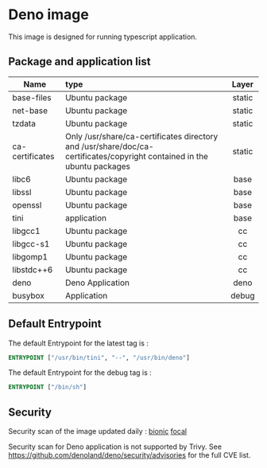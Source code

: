 # Deno image

This image is designed for running typescript application.

## Package and application list

| Name            | type                                                         | Layer  |
| --------------- | :----------------------------------------------------------- | :----: |
| base-files      | Ubuntu package                                               | static |
| net-base        | Ubuntu package                                               | static |
| tzdata          | Ubuntu package                                               | static |
| ca-certificates | Only /usr/share/ca-certificates directory and /usr/share/doc/ca-certificates/copyright contained in the ubuntu packages | static |
| libc6           | Ubuntu package                                               |  base  |
| libssl          | Ubuntu package                                               |  base  |
| openssl         | Ubuntu package                                               |  base  |
| tini            | application                                                  |  base  |
| libgcc1         | Ubuntu package                                               |   cc   |
| libgcc-s1       | Ubuntu package                                               |   cc   |
| libgomp1        | Ubuntu package                                               |   cc   |
| libstdc++6      | Ubuntu package                                               |   cc   |
| deno            | Deno Application                                             |  deno  |
| busybox         | Application                                                  | debug  |

## Default Entrypoint

The default Entrypoint for the latest tag is :

```dockerfile
ENTRYPOINT ["/usr/bin/tini", "--", "/usr/bin/deno"]
```

The default Entrypoint for the debug tag is :

```dockerfile
ENTRYPOINT ["/bin/sh"]
```

## Security

Security scan of the image updated daily : [bionic](../../security/table/deno_18.04) [focal](../../security/table/deno_20.04)

Security scan for Deno application is not supported by Trivy. See https://github.com/denoland/deno/security/advisories for the full CVE list.

